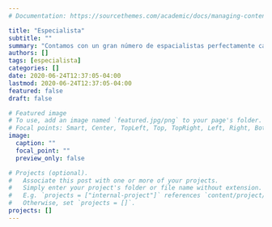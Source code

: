 ```yaml
---
# Documentation: https://sourcethemes.com/academic/docs/managing-content/

title: "Especialista"
subtitle: ""
summary: "Contamos con un gran número de espacialistas perfectamente calificados en sus casas de estudio en una gran variedad de carreras."
authors: []
tags: [especialista]
categories: []
date: 2020-06-24T12:37:05-04:00
lastmod: 2020-06-24T12:37:05-04:00
featured: false
draft: false

# Featured image
# To use, add an image named `featured.jpg/png` to your page's folder.
# Focal points: Smart, Center, TopLeft, Top, TopRight, Left, Right, BottomLeft, Bottom, BottomRight.
image:
  caption: ""
  focal_point: ""
  preview_only: false

# Projects (optional).
#   Associate this post with one or more of your projects.
#   Simply enter your project's folder or file name without extension.
#   E.g. `projects = ["internal-project"]` references `content/project/deep-learning/index.md`.
#   Otherwise, set `projects = []`.
projects: []
---
```


